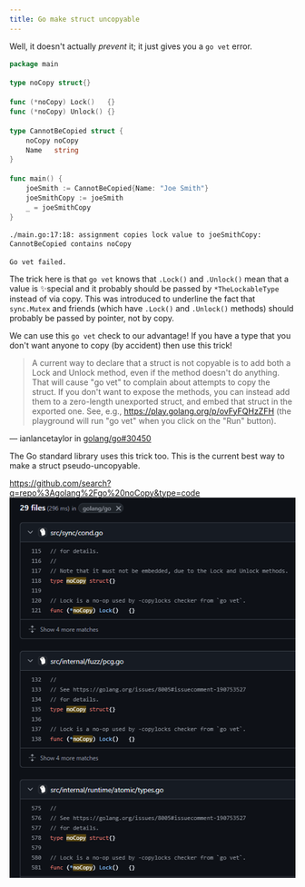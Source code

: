 ```yaml
---
title: Go make struct uncopyable
---
```


Well, it doesn't actually _prevent_ it; it just gives you a `go vet` error.

```go
package main

type noCopy struct{}

func (*noCopy) Lock()   {}
func (*noCopy) Unlock() {}

type CannotBeCopied struct {
	noCopy noCopy
	Name   string
}

func main() {
	joeSmith := CannotBeCopied{Name: "Joe Smith"}
	joeSmithCopy := joeSmith
	_ = joeSmithCopy
}
```

```
./main.go:17:18: assignment copies lock value to joeSmithCopy: CannotBeCopied contains noCopy

Go vet failed.
```

The trick here is that `go vet` knows that `.Lock()` and `.Unlock()` mean that a value is ✨special and it probably should be passed by `*TheLockableType` instead of via copy. This was introduced to underline the fact that `sync.Mutex` and friends (which have `.Lock()` and `.Unlock()` methods) should probably be passed by pointer, not by copy.

We can use this `go vet` check to our advantage! If you have a type that you don't want anyone to copy (by accident) then use this trick!

> A current way to declare that a struct is not copyable is to add both a Lock and Unlock method, even if the method doesn't do anything. That will cause "go vet" to complain about attempts to copy the struct. If you don't want to expose the methods, you can instead add them to a zero-length unexported struct, and embed that struct in the exported one. See, e.g., https://play.golang.org/p/ovFyFQHzZFH (the playground will run "go vet" when you click on the "Run" button).

&mdash; ianlancetaylor in [golang/go#30450](https://github.com/golang/go/issues/30450#issuecomment-476848903)

The Go standard library uses this trick too. This is the current best way to make a struct pseudo-uncopyable.

https://github.com/search?q=repo%3Agolang%2Fgo%20noCopy&type=code
![image](/media/2025-01-24-001.png)
